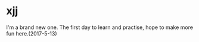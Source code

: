 # xjj
I'm a brand new one. The first day to learn and practise, hope to make more fun here.(2017-5-13)
